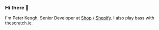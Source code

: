 ### Hi there 👋

I'm Peter Keogh, Senior Developer at [Shop](https://shop.app/) / [Shopify](https://www.shopify.ie/). I also play bass with [thescratch.ie](https://thescratch.ie).
